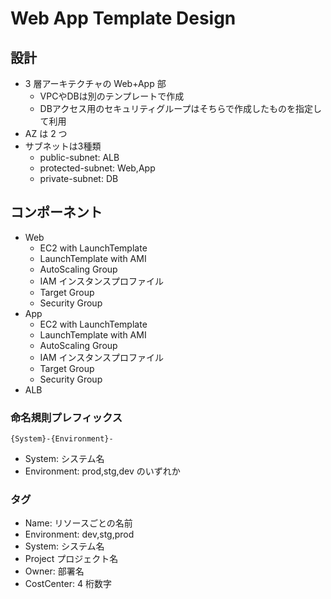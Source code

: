# Web App Template Design

## 設計

- 3 層アーキテクチャの Web+App 部
  - VPCやDBは別のテンプレートで作成
  - DBアクセス用のセキュリティグループはそちらで作成したものを指定して利用
- AZ は 2 つ
- サブネットは3種類
  - public-subnet: ALB
  - protected-subnet: Web,App
  - private-subnet: DB

## コンポーネント

- Web
  - EC2 with LaunchTemplate
  - LaunchTemplate with AMI
  - AutoScaling Group
  - IAM インスタンスプロファイル
  - Target Group
  - Security Group
- App
  - EC2 with LaunchTemplate
  - LaunchTemplate with AMI
  - AutoScaling Group
  - IAM インスタンスプロファイル
  - Target Group
  - Security Group
- ALB

### 命名規則プレフィックス

`{System}-{Environment}-`

- System: システム名
- Environment: prod,stg,dev のいずれか

### タグ

- Name: リソースごとの名前
- Environment: dev,stg,prod
- System: システム名
- Project プロジェクト名
- Owner: 部署名
- CostCenter: 4 桁数字
